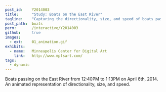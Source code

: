```yaml
---
post_id:    Y2014003
title:      "Study: Boats on the East River"
tagline:    "Capturing the directionality, size, and speed of boats passing on the East River."
post_path:  boats
perm:       /interactive/Y2014003
github:     true
images:
  - ext:    01_animation.gif
exhibits:
  - name:   Minneapolis Center for Digital Art
    link:   http://www.mplsart.com/
tags:
  - dynamic
---
```

Boats passing on the East River from 12:40PM to 1:13PM on April 6th, 2014. An animated representation of directionality, size, and speed.